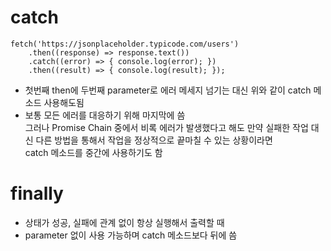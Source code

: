 # catch
```
fetch('https://jsonplaceholder.typicode.com/users')
	.then((response) => response.text())
	.catch((error) => { console.log(error); })
	.then((result) => { console.log(result); });
```
* 첫번째 then에 두번째 parameter로 에러 메세지 넘기는 대신 위와 같이 catch 메소드 사용해도됨
* 보통 모든 에러를 대응하기 위해 마지막에 씀   
그러나 Promise Chain 중에서 비록 에러가 발생했다고 해도 만약 실패한 작업 대신 다른 방법을 통해서 작업을 정상적으로 끝마칠 수 있는 상황이라면   
catch 메소드를 중간에 사용하기도 함

# finally
* 상태가 성공, 실패에 관계 없이 항상 실행해서 출력할 때
* parameter 없이 사용 가능하며 catch 메소드보다 뒤에 씀
